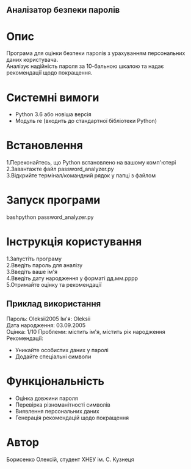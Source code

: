 ## Аналізатор безпеки паролів 
# Опис
Програма для оцінки безпеки паролів з урахуванням персональних даних користувача.  
Аналізує надійність пароля за 10-бальною шкалою та надає рекомендації щодо покращення.   
# Системні вимоги
- Python 3.6 або новіша версія    
- Модуль re (входить до стандартної бібліотеки Python)  
# Встановлення
1.Переконайтесь, що Python встановлено на вашому комп'ютері  
2.Завантажте файл password_analyzer.py  
3.Відкрийте термінал/командний рядок у папці з файлом  
# Запуск програми 
bashpython password_analyzer.py
# Інструкція користування
1.Запустіть програму  
2.Введіть пароль для аналізу  
3.Введіть ваше ім'я  
4.Введіть дату народження у форматі дд.мм.рррр  
5.Отримайте оцінку та рекомендації  
## Приклад використання 
Пароль: Oleksii2005 Ім'я: Oleksii   
Дата народження: 03.09.2005  
Оцінка: 1/10 Проблеми: містить ім'я, містить рік народження   
Рекомендації:
- Уникайте особистих даних у паролі
- Додайте спеціальні символи
# Функціональність
- Оцінка довжини пароля
- Перевірка різноманітності символів
- Виявлення персональних даних
- Генерація рекомендацій щодо покращення
# Автор
Борисенко Олексій, студент ХНЕУ ім. С. Кузнеця

